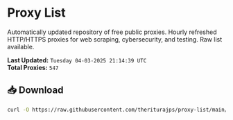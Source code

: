 # Proxy List

Automatically updated repository of free public proxies. Hourly refreshed HTTP/HTTPS proxies for web scraping, cybersecurity, and testing. Raw list available.

**Last Updated:** `Tuesday 04-03-2025 21:14:39 UTC`  
**Total Proxies:** `547`

## 📥 Download
```bash
curl -O https://raw.githubusercontent.com/theriturajps/proxy-list/main/proxies.txt
